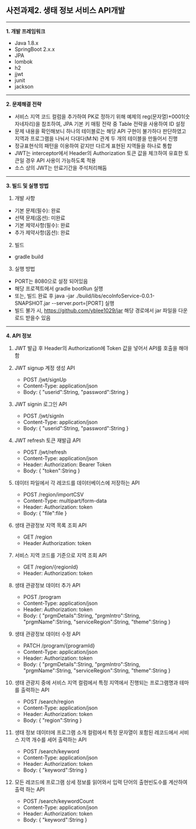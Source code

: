 **사전과제2. 생태 정보 서비스 API개발**
--
---


**1. 개발 프레임워크**
* Java 1.8.x
* SpringBoot 2.x.x
* JPA
* lombok
* h2
* jjwt
* junit
* jackson

---

**2. 문제해결 전략**
* 서비스 지역 코드 컬럼을 추가하여 PK로 정하기 위해 예제의 reg(문자열)+0001(숫자네자리)을 참조하여, JPA 기본 키 매핑 전략 중 Table 전략을 사용하여 ID 설정
* 문제 내용을 확인해보니 하나의 테이블로는 해당 API 구현이 불가하다 판단하였고 지역과 프로그램을 나눠서 다대다(M:N) 관계 두 개의 테이블을 만들어서 진행
* 정규표현식의 패턴을 이용하여 같지만 다르게 표현된 지역들을 하나로 통합
* JWT는 interceptor에서 Header의 Authorization 토큰 값을 체크하여 유효한 토큰일 경우 API 사용이 가능하도록 적용
* 소스 상의 JWT는 만료기간을 주석처리해둠
 

---
**3. 빌드 및 실행 방법**
1. 개발 사항
 * 기본 문제(필수): 완료
 * 선택 문제(옵션): 미완료
 * 기본 제약사항(필수): 완료
 * 추가 제약사항(옵션): 완료    

2. 빌드
 * gradle build

3. 실행 방법
 * PORT는 8080으로 설정 되어있음
 * 해당 프로젝트에서 gradle bootRun 실행
 * 또는, 빌드 완료 후 java -jar ./build/libs/ecoInfoService-0.0.1-SNAPSHOT.jar --server.port=[PORT] 실행
 * 빌드 불가 시, https://github.com/yblee1029/jar 해당 경로에서 jar 파일을 다운로드 받을수 있음
---

**4. API 정보**
1. JWT 발급 후 Header의 Authorization에 Token 값을 넣어서 API를 호출을 해야 함  

2. JWT signup 계정 생성 API
    * POST /jwt/signUp
    * Content-Type: application/json
    * Body: { "userid":String, "password":String }  
   
3. JWT signin 로그인 API
    * POST /jwt/signIn
    * Content-Type: application/json
    * Body: { "userid":String, "password":String }  
   
4. JWT refresh 토큰 재발급 API 
    * POST /jwt/refresh
    * Content-Type: application/json
    * Header: Authorization: Bearer Token
    * Body: { "token":String }  

5.  데이터 파일에서 각 레코드를 데이터베이스에 저장하는 API 
    * POST /region/importCSV
    * Content-Type: multipart/form-data
    * Header: Authorization: token
    * Body: { "file":file } 

6. 생태 관광정보 지역 목록 조회 API 
    * GET /region
    * Header Authorization: token

7. 서비스 지역 코드를 기준으로 지역 조회 API 
    * GET /region/{regionId}
    * Header: Authorization: token

8. 생태 관광정보 데이터 추가 API
    * POST /program
    * Content-Type: application/json
    * Header: Authorization: token
    * Body: { "prgmDetails":String, "prgmIntro":String, "prgmName":String, "serviceRegion":String, "theme":String }
    
9. 생태 관광정보 데이터 수정 API
    * PATCH /program/{programId}
    * Content-Type: application/json
    * Header: Authorization: token
    * Body: { "prgmDetails":String, "prgmIntro":String, "prgmName":String, "serviceRegion":String, "theme":String }
    
10. 생태 관광지 중에 서비스 지역 컬럼에서 특정 지역에서 진행되는 프로그램명과 테마를 출력하는 API
    * POST /search/region
    * Content-Type: application/json
    * Header: Authorization: token
    * Body: { "region":String }
    
11. 생태 정보 데이터에 프로그램 소개 컬럼에서 특정 문자열이 포함된 레코드에서 서비스 지역 개수를 세어 출력하는 API
    * POST /search/keyword
    * Content-Type: application/json
    * Header: Authorization: token
    * Body: { "keyword":String }
    
12. 모든 레코드에 프로그램 상세 정보를 읽어와서 입력 단어의 출현빈도수를 계산하여 출력 하는 API
    * POST /search/keywordCount
    * Content-Type: application/json
    * Header: Authorization: token
    * Body: { "keyword":String }
